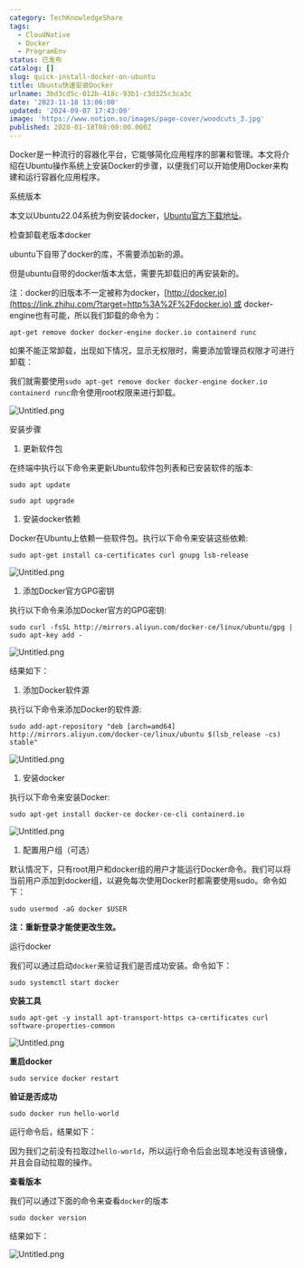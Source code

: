 ```yaml
---
category: TechKnowledgeShare
tags:
  - CloudNative
  - Docker
  - ProgramEnv
status: 已发布
catalog: []
slug: quick-install-docker-on-ubuntu
title: Ubuntu快速安装Docker
urlname: 3bd3cd5c-012b-418c-93b1-c3d325c3ca3c
date: '2023-11-18 13:06:00'
updated: '2024-09-07 17:43:00'
image: 'https://www.notion.so/images/page-cover/woodcuts_3.jpg'
published: 2020-01-18T08:00:00.000Z
---
```


Docker是一种流行的容器化平台，它能够简化应用程序的部署和管理。本文将介绍在Ubuntu操作系统上安装Docker的步骤，以便我们可以开始使用Docker来构建和运行容器化应用程序。


系统版本


本文以Ubuntu22.04系统为例安装docker，[Ubuntu官方下载地址](https://link.zhihu.com/?target=https%3A%2F%2Fubuntu.com%2Fdownload)。


检查卸载老版本docker


ubuntu下自带了docker的库，不需要添加新的源。


但是ubuntu自带的docker版本太低，需要先卸载旧的再安装新的。


注：docker的旧版本不一定被称为docker，[http://docker.io](https://link.zhihu.com/?target=http%3A%2F%2Fdocker.io) 或 docker-engine也有可能，所以我们卸载的命令为：


`apt-get remove docker docker-engine docker.io containerd runc`


如果不能正常卸载，出现如下情况，显示无权限时，需要添加管理员权限才可进行卸载：


我们就需要使用`sudo apt-get remove docker docker-engine docker.io containerd runc`命令使用root权限来进行卸载。


![Untitled.png](https://prod-files-secure.s3.us-west-2.amazonaws.com/5d24fe63-e567-4804-86f9-9fdc62e13082/39952d0f-7851-4550-b715-72a33876c773/Untitled.png?X-Amz-Algorithm=AWS4-HMAC-SHA256&X-Amz-Content-Sha256=UNSIGNED-PAYLOAD&X-Amz-Credential=ASIAZI2LB466QGBRUYAP%2F20250405%2Fus-west-2%2Fs3%2Faws4_request&X-Amz-Date=20250405T213316Z&X-Amz-Expires=3600&X-Amz-Security-Token=IQoJb3JpZ2luX2VjEL7%2F%2F%2F%2F%2F%2F%2F%2F%2F%2FwEaCXVzLXdlc3QtMiJIMEYCIQDbBoavzhQFDc%2BGyiASiZJkUfcF5JvCKlsa5nww%2Fd90KgIhANYhDLW8kN2nYNJ2lrEImSlFmCpSpgn7ceQ%2BuI3mfQh4Kv8DCDcQABoMNjM3NDIzMTgzODA1IgzKBDckXYEhqrMEqyoq3ANfAM1DdNhHWy%2FlRH2zT04E7%2Bh7sbPO5Pri9NU7rN%2BXgSYWVD%2FuEgL78qmav8g3107RZ%2BFxgWEj7Bx1YBZkKxWQpc4JbJnmcQuptNrkBfuQCa7muCB5K9UIIkyLUfwsQwoKR2rJswvL8Qx2GtIoC9blUA6%2FvScZGBxz1MFcx2Y7BWvYTfrnm%2By6MCvGplIBj%2BiYAgx2ayz7dFebbGo1EYru6GlzAjCEZRh0yPCUz3R9z613MX%2FS3omkE0djp8f9EJ4GxykEwQcMSU0u%2BdguZVdLCl8y7GW8C20tsdqBMqzpT6keKD32kUAi538zMaGmwG%2FvMiH3YXJ9Mqzp8omlmR1hCc17YHdSQaM0ULo7uVz3yE2T7Wk6cdkYCkFf7DfXJ8x6EUU1ckNU3p3Eout3Bpa2yIA62QOsufuroyVkBd6tmgTo9DQUwSBWkgG8qDxij2HbqglcSamTrvt%2F8zHBFmEToyy5Ns%2ByAG1belrzQVKbBXnEh3VpjOoKJWTo9WIZWkpjUlk3KSdLb7lQYL2wEcRVHcs9yifnMLIyP2px4%2FlEpcOEItdE%2FZUh3sOyPkx4zklMwhy%2BbgQQVkLs5BAAjLrTL7xYsIu7WDOSsJ2YnN2g1CXbo9uYSV4av7r7VDCmwca%2FBjqkAYPusCZ9yhMfmkpyG0FVwgiSdkUavicYTF9Ox%2B88hafWf4C3nCDb%2Fpw2ciw%2BB3WiJ9R8fGS2aFPaCEeID79HHfYghHzUDfepJZgbNO9eard9lLIwPcZMjKtEPGY1%2Fz7HyYFoRb80S96CbnTuJ48F3NgrbghVCvrDqIr%2FaFReKSOwgXRUWTrbG0%2FyxFUW5B%2F1PdYHyrV%2FXwKWm0KyGK3dOYZgVc8L&X-Amz-Signature=707d04ab232ec4a2cc5d6865e461568927135a438ca2f545b3eabc4825628d73&X-Amz-SignedHeaders=host&x-id=GetObject)


安装步骤

1. 更新软件包

在终端中执行以下命令来更新Ubuntu软件包列表和已安装软件的版本:


`sudo apt update`


`sudo apt upgrade`

1. 安装docker依赖

Docker在Ubuntu上依赖一些软件包。执行以下命令来安装这些依赖:


`sudo apt-get install ca-certificates curl gnupg lsb-release`


![Untitled.png](https://prod-files-secure.s3.us-west-2.amazonaws.com/5d24fe63-e567-4804-86f9-9fdc62e13082/b5a549a8-6621-4824-a151-93e8b0592f14/Untitled.png?X-Amz-Algorithm=AWS4-HMAC-SHA256&X-Amz-Content-Sha256=UNSIGNED-PAYLOAD&X-Amz-Credential=ASIAZI2LB466QGBRUYAP%2F20250405%2Fus-west-2%2Fs3%2Faws4_request&X-Amz-Date=20250405T213316Z&X-Amz-Expires=3600&X-Amz-Security-Token=IQoJb3JpZ2luX2VjEL7%2F%2F%2F%2F%2F%2F%2F%2F%2F%2FwEaCXVzLXdlc3QtMiJIMEYCIQDbBoavzhQFDc%2BGyiASiZJkUfcF5JvCKlsa5nww%2Fd90KgIhANYhDLW8kN2nYNJ2lrEImSlFmCpSpgn7ceQ%2BuI3mfQh4Kv8DCDcQABoMNjM3NDIzMTgzODA1IgzKBDckXYEhqrMEqyoq3ANfAM1DdNhHWy%2FlRH2zT04E7%2Bh7sbPO5Pri9NU7rN%2BXgSYWVD%2FuEgL78qmav8g3107RZ%2BFxgWEj7Bx1YBZkKxWQpc4JbJnmcQuptNrkBfuQCa7muCB5K9UIIkyLUfwsQwoKR2rJswvL8Qx2GtIoC9blUA6%2FvScZGBxz1MFcx2Y7BWvYTfrnm%2By6MCvGplIBj%2BiYAgx2ayz7dFebbGo1EYru6GlzAjCEZRh0yPCUz3R9z613MX%2FS3omkE0djp8f9EJ4GxykEwQcMSU0u%2BdguZVdLCl8y7GW8C20tsdqBMqzpT6keKD32kUAi538zMaGmwG%2FvMiH3YXJ9Mqzp8omlmR1hCc17YHdSQaM0ULo7uVz3yE2T7Wk6cdkYCkFf7DfXJ8x6EUU1ckNU3p3Eout3Bpa2yIA62QOsufuroyVkBd6tmgTo9DQUwSBWkgG8qDxij2HbqglcSamTrvt%2F8zHBFmEToyy5Ns%2ByAG1belrzQVKbBXnEh3VpjOoKJWTo9WIZWkpjUlk3KSdLb7lQYL2wEcRVHcs9yifnMLIyP2px4%2FlEpcOEItdE%2FZUh3sOyPkx4zklMwhy%2BbgQQVkLs5BAAjLrTL7xYsIu7WDOSsJ2YnN2g1CXbo9uYSV4av7r7VDCmwca%2FBjqkAYPusCZ9yhMfmkpyG0FVwgiSdkUavicYTF9Ox%2B88hafWf4C3nCDb%2Fpw2ciw%2BB3WiJ9R8fGS2aFPaCEeID79HHfYghHzUDfepJZgbNO9eard9lLIwPcZMjKtEPGY1%2Fz7HyYFoRb80S96CbnTuJ48F3NgrbghVCvrDqIr%2FaFReKSOwgXRUWTrbG0%2FyxFUW5B%2F1PdYHyrV%2FXwKWm0KyGK3dOYZgVc8L&X-Amz-Signature=302d3e460a9f7bdc5e6aece50c4400817e5510599b988be8d439702ef73d738c&X-Amz-SignedHeaders=host&x-id=GetObject)

1. 添加Docker官方GPG密钥

执行以下命令来添加Docker官方的GPG密钥:


`sudo curl -fsSL http://mirrors.aliyun.com/docker-ce/linux/ubuntu/gpg | sudo apt-key add -`


![Untitled.png](https://prod-files-secure.s3.us-west-2.amazonaws.com/5d24fe63-e567-4804-86f9-9fdc62e13082/98014b5e-f5b7-4b16-804e-ab6917971bd3/Untitled.png?X-Amz-Algorithm=AWS4-HMAC-SHA256&X-Amz-Content-Sha256=UNSIGNED-PAYLOAD&X-Amz-Credential=ASIAZI2LB466QGBRUYAP%2F20250405%2Fus-west-2%2Fs3%2Faws4_request&X-Amz-Date=20250405T213316Z&X-Amz-Expires=3600&X-Amz-Security-Token=IQoJb3JpZ2luX2VjEL7%2F%2F%2F%2F%2F%2F%2F%2F%2F%2FwEaCXVzLXdlc3QtMiJIMEYCIQDbBoavzhQFDc%2BGyiASiZJkUfcF5JvCKlsa5nww%2Fd90KgIhANYhDLW8kN2nYNJ2lrEImSlFmCpSpgn7ceQ%2BuI3mfQh4Kv8DCDcQABoMNjM3NDIzMTgzODA1IgzKBDckXYEhqrMEqyoq3ANfAM1DdNhHWy%2FlRH2zT04E7%2Bh7sbPO5Pri9NU7rN%2BXgSYWVD%2FuEgL78qmav8g3107RZ%2BFxgWEj7Bx1YBZkKxWQpc4JbJnmcQuptNrkBfuQCa7muCB5K9UIIkyLUfwsQwoKR2rJswvL8Qx2GtIoC9blUA6%2FvScZGBxz1MFcx2Y7BWvYTfrnm%2By6MCvGplIBj%2BiYAgx2ayz7dFebbGo1EYru6GlzAjCEZRh0yPCUz3R9z613MX%2FS3omkE0djp8f9EJ4GxykEwQcMSU0u%2BdguZVdLCl8y7GW8C20tsdqBMqzpT6keKD32kUAi538zMaGmwG%2FvMiH3YXJ9Mqzp8omlmR1hCc17YHdSQaM0ULo7uVz3yE2T7Wk6cdkYCkFf7DfXJ8x6EUU1ckNU3p3Eout3Bpa2yIA62QOsufuroyVkBd6tmgTo9DQUwSBWkgG8qDxij2HbqglcSamTrvt%2F8zHBFmEToyy5Ns%2ByAG1belrzQVKbBXnEh3VpjOoKJWTo9WIZWkpjUlk3KSdLb7lQYL2wEcRVHcs9yifnMLIyP2px4%2FlEpcOEItdE%2FZUh3sOyPkx4zklMwhy%2BbgQQVkLs5BAAjLrTL7xYsIu7WDOSsJ2YnN2g1CXbo9uYSV4av7r7VDCmwca%2FBjqkAYPusCZ9yhMfmkpyG0FVwgiSdkUavicYTF9Ox%2B88hafWf4C3nCDb%2Fpw2ciw%2BB3WiJ9R8fGS2aFPaCEeID79HHfYghHzUDfepJZgbNO9eard9lLIwPcZMjKtEPGY1%2Fz7HyYFoRb80S96CbnTuJ48F3NgrbghVCvrDqIr%2FaFReKSOwgXRUWTrbG0%2FyxFUW5B%2F1PdYHyrV%2FXwKWm0KyGK3dOYZgVc8L&X-Amz-Signature=641cd055812ee814ed46156356758488923d6af1b5712383f77fdece53028b99&X-Amz-SignedHeaders=host&x-id=GetObject)


结果如下：

1. 添加Docker软件源

执行以下命令来添加Docker的软件源:


`sudo add-apt-repository "deb [arch=amd64] http://mirrors.aliyun.com/docker-ce/linux/ubuntu $(lsb_release -cs) stable"`


![Untitled.png](https://prod-files-secure.s3.us-west-2.amazonaws.com/5d24fe63-e567-4804-86f9-9fdc62e13082/7fc5bdbe-9d4c-48b8-ba03-3309380f47ba/Untitled.png?X-Amz-Algorithm=AWS4-HMAC-SHA256&X-Amz-Content-Sha256=UNSIGNED-PAYLOAD&X-Amz-Credential=ASIAZI2LB466QGBRUYAP%2F20250405%2Fus-west-2%2Fs3%2Faws4_request&X-Amz-Date=20250405T213316Z&X-Amz-Expires=3600&X-Amz-Security-Token=IQoJb3JpZ2luX2VjEL7%2F%2F%2F%2F%2F%2F%2F%2F%2F%2FwEaCXVzLXdlc3QtMiJIMEYCIQDbBoavzhQFDc%2BGyiASiZJkUfcF5JvCKlsa5nww%2Fd90KgIhANYhDLW8kN2nYNJ2lrEImSlFmCpSpgn7ceQ%2BuI3mfQh4Kv8DCDcQABoMNjM3NDIzMTgzODA1IgzKBDckXYEhqrMEqyoq3ANfAM1DdNhHWy%2FlRH2zT04E7%2Bh7sbPO5Pri9NU7rN%2BXgSYWVD%2FuEgL78qmav8g3107RZ%2BFxgWEj7Bx1YBZkKxWQpc4JbJnmcQuptNrkBfuQCa7muCB5K9UIIkyLUfwsQwoKR2rJswvL8Qx2GtIoC9blUA6%2FvScZGBxz1MFcx2Y7BWvYTfrnm%2By6MCvGplIBj%2BiYAgx2ayz7dFebbGo1EYru6GlzAjCEZRh0yPCUz3R9z613MX%2FS3omkE0djp8f9EJ4GxykEwQcMSU0u%2BdguZVdLCl8y7GW8C20tsdqBMqzpT6keKD32kUAi538zMaGmwG%2FvMiH3YXJ9Mqzp8omlmR1hCc17YHdSQaM0ULo7uVz3yE2T7Wk6cdkYCkFf7DfXJ8x6EUU1ckNU3p3Eout3Bpa2yIA62QOsufuroyVkBd6tmgTo9DQUwSBWkgG8qDxij2HbqglcSamTrvt%2F8zHBFmEToyy5Ns%2ByAG1belrzQVKbBXnEh3VpjOoKJWTo9WIZWkpjUlk3KSdLb7lQYL2wEcRVHcs9yifnMLIyP2px4%2FlEpcOEItdE%2FZUh3sOyPkx4zklMwhy%2BbgQQVkLs5BAAjLrTL7xYsIu7WDOSsJ2YnN2g1CXbo9uYSV4av7r7VDCmwca%2FBjqkAYPusCZ9yhMfmkpyG0FVwgiSdkUavicYTF9Ox%2B88hafWf4C3nCDb%2Fpw2ciw%2BB3WiJ9R8fGS2aFPaCEeID79HHfYghHzUDfepJZgbNO9eard9lLIwPcZMjKtEPGY1%2Fz7HyYFoRb80S96CbnTuJ48F3NgrbghVCvrDqIr%2FaFReKSOwgXRUWTrbG0%2FyxFUW5B%2F1PdYHyrV%2FXwKWm0KyGK3dOYZgVc8L&X-Amz-Signature=dd7c757dc5f6240b4cf6e2c23bc0bb03c4a0576a263db5032a554ea4e8ecc2ed&X-Amz-SignedHeaders=host&x-id=GetObject)

1. 安装docker

执行以下命令来安装Docker:


`sudo apt-get install docker-ce docker-ce-cli containerd.io`


![Untitled.png](https://prod-files-secure.s3.us-west-2.amazonaws.com/5d24fe63-e567-4804-86f9-9fdc62e13082/d5ede442-ffc5-49c3-a76a-76559a797244/Untitled.png?X-Amz-Algorithm=AWS4-HMAC-SHA256&X-Amz-Content-Sha256=UNSIGNED-PAYLOAD&X-Amz-Credential=ASIAZI2LB466QGBRUYAP%2F20250405%2Fus-west-2%2Fs3%2Faws4_request&X-Amz-Date=20250405T213316Z&X-Amz-Expires=3600&X-Amz-Security-Token=IQoJb3JpZ2luX2VjEL7%2F%2F%2F%2F%2F%2F%2F%2F%2F%2FwEaCXVzLXdlc3QtMiJIMEYCIQDbBoavzhQFDc%2BGyiASiZJkUfcF5JvCKlsa5nww%2Fd90KgIhANYhDLW8kN2nYNJ2lrEImSlFmCpSpgn7ceQ%2BuI3mfQh4Kv8DCDcQABoMNjM3NDIzMTgzODA1IgzKBDckXYEhqrMEqyoq3ANfAM1DdNhHWy%2FlRH2zT04E7%2Bh7sbPO5Pri9NU7rN%2BXgSYWVD%2FuEgL78qmav8g3107RZ%2BFxgWEj7Bx1YBZkKxWQpc4JbJnmcQuptNrkBfuQCa7muCB5K9UIIkyLUfwsQwoKR2rJswvL8Qx2GtIoC9blUA6%2FvScZGBxz1MFcx2Y7BWvYTfrnm%2By6MCvGplIBj%2BiYAgx2ayz7dFebbGo1EYru6GlzAjCEZRh0yPCUz3R9z613MX%2FS3omkE0djp8f9EJ4GxykEwQcMSU0u%2BdguZVdLCl8y7GW8C20tsdqBMqzpT6keKD32kUAi538zMaGmwG%2FvMiH3YXJ9Mqzp8omlmR1hCc17YHdSQaM0ULo7uVz3yE2T7Wk6cdkYCkFf7DfXJ8x6EUU1ckNU3p3Eout3Bpa2yIA62QOsufuroyVkBd6tmgTo9DQUwSBWkgG8qDxij2HbqglcSamTrvt%2F8zHBFmEToyy5Ns%2ByAG1belrzQVKbBXnEh3VpjOoKJWTo9WIZWkpjUlk3KSdLb7lQYL2wEcRVHcs9yifnMLIyP2px4%2FlEpcOEItdE%2FZUh3sOyPkx4zklMwhy%2BbgQQVkLs5BAAjLrTL7xYsIu7WDOSsJ2YnN2g1CXbo9uYSV4av7r7VDCmwca%2FBjqkAYPusCZ9yhMfmkpyG0FVwgiSdkUavicYTF9Ox%2B88hafWf4C3nCDb%2Fpw2ciw%2BB3WiJ9R8fGS2aFPaCEeID79HHfYghHzUDfepJZgbNO9eard9lLIwPcZMjKtEPGY1%2Fz7HyYFoRb80S96CbnTuJ48F3NgrbghVCvrDqIr%2FaFReKSOwgXRUWTrbG0%2FyxFUW5B%2F1PdYHyrV%2FXwKWm0KyGK3dOYZgVc8L&X-Amz-Signature=42f290677ee1abe64106a2e2c36fbead5d7434b3fce6d9f789fe44c2f754057c&X-Amz-SignedHeaders=host&x-id=GetObject)

1. 配置用户组（可选）

默认情况下，只有root用户和docker组的用户才能运行Docker命令。我们可以将当前用户添加到docker组，以避免每次使用Docker时都需要使用sudo。命令如下：


`sudo usermod -aG docker $USER`


**注：重新登录才能使更改生效。**


运行docker


我们可以通过启动`docker`来验证我们是否成功安装。命令如下：


`sudo systemctl start docker`


**安装工具**


`sudo apt-get -y install apt-transport-https ca-certificates curl software-properties-common`


![Untitled.png](https://prod-files-secure.s3.us-west-2.amazonaws.com/5d24fe63-e567-4804-86f9-9fdc62e13082/0c3615c1-94db-46f5-9743-68bb221a9964/Untitled.png?X-Amz-Algorithm=AWS4-HMAC-SHA256&X-Amz-Content-Sha256=UNSIGNED-PAYLOAD&X-Amz-Credential=ASIAZI2LB466QGBRUYAP%2F20250405%2Fus-west-2%2Fs3%2Faws4_request&X-Amz-Date=20250405T213316Z&X-Amz-Expires=3600&X-Amz-Security-Token=IQoJb3JpZ2luX2VjEL7%2F%2F%2F%2F%2F%2F%2F%2F%2F%2FwEaCXVzLXdlc3QtMiJIMEYCIQDbBoavzhQFDc%2BGyiASiZJkUfcF5JvCKlsa5nww%2Fd90KgIhANYhDLW8kN2nYNJ2lrEImSlFmCpSpgn7ceQ%2BuI3mfQh4Kv8DCDcQABoMNjM3NDIzMTgzODA1IgzKBDckXYEhqrMEqyoq3ANfAM1DdNhHWy%2FlRH2zT04E7%2Bh7sbPO5Pri9NU7rN%2BXgSYWVD%2FuEgL78qmav8g3107RZ%2BFxgWEj7Bx1YBZkKxWQpc4JbJnmcQuptNrkBfuQCa7muCB5K9UIIkyLUfwsQwoKR2rJswvL8Qx2GtIoC9blUA6%2FvScZGBxz1MFcx2Y7BWvYTfrnm%2By6MCvGplIBj%2BiYAgx2ayz7dFebbGo1EYru6GlzAjCEZRh0yPCUz3R9z613MX%2FS3omkE0djp8f9EJ4GxykEwQcMSU0u%2BdguZVdLCl8y7GW8C20tsdqBMqzpT6keKD32kUAi538zMaGmwG%2FvMiH3YXJ9Mqzp8omlmR1hCc17YHdSQaM0ULo7uVz3yE2T7Wk6cdkYCkFf7DfXJ8x6EUU1ckNU3p3Eout3Bpa2yIA62QOsufuroyVkBd6tmgTo9DQUwSBWkgG8qDxij2HbqglcSamTrvt%2F8zHBFmEToyy5Ns%2ByAG1belrzQVKbBXnEh3VpjOoKJWTo9WIZWkpjUlk3KSdLb7lQYL2wEcRVHcs9yifnMLIyP2px4%2FlEpcOEItdE%2FZUh3sOyPkx4zklMwhy%2BbgQQVkLs5BAAjLrTL7xYsIu7WDOSsJ2YnN2g1CXbo9uYSV4av7r7VDCmwca%2FBjqkAYPusCZ9yhMfmkpyG0FVwgiSdkUavicYTF9Ox%2B88hafWf4C3nCDb%2Fpw2ciw%2BB3WiJ9R8fGS2aFPaCEeID79HHfYghHzUDfepJZgbNO9eard9lLIwPcZMjKtEPGY1%2Fz7HyYFoRb80S96CbnTuJ48F3NgrbghVCvrDqIr%2FaFReKSOwgXRUWTrbG0%2FyxFUW5B%2F1PdYHyrV%2FXwKWm0KyGK3dOYZgVc8L&X-Amz-Signature=564f7100d44ae3e07e5733fd2b4b7347717a4c2b904303b8ee4c67f1a47ad104&X-Amz-SignedHeaders=host&x-id=GetObject)


**重启docker**


`sudo service docker restart`


**验证是否成功**


`sudo docker run hello-world`


运行命令后，结果如下：


因为我们之前没有拉取过`hello-world`，所以运行命令后会出现本地没有该镜像，并且会自动拉取的操作。


**查看版本**


我们可以通过下面的命令来查看`docker`的版本


`sudo docker version`


结果如下：


![Untitled.png](https://prod-files-secure.s3.us-west-2.amazonaws.com/5d24fe63-e567-4804-86f9-9fdc62e13082/efdb509a-3c1e-41a3-91ee-a1bd88793688/Untitled.png?X-Amz-Algorithm=AWS4-HMAC-SHA256&X-Amz-Content-Sha256=UNSIGNED-PAYLOAD&X-Amz-Credential=ASIAZI2LB466QGBRUYAP%2F20250405%2Fus-west-2%2Fs3%2Faws4_request&X-Amz-Date=20250405T213316Z&X-Amz-Expires=3600&X-Amz-Security-Token=IQoJb3JpZ2luX2VjEL7%2F%2F%2F%2F%2F%2F%2F%2F%2F%2FwEaCXVzLXdlc3QtMiJIMEYCIQDbBoavzhQFDc%2BGyiASiZJkUfcF5JvCKlsa5nww%2Fd90KgIhANYhDLW8kN2nYNJ2lrEImSlFmCpSpgn7ceQ%2BuI3mfQh4Kv8DCDcQABoMNjM3NDIzMTgzODA1IgzKBDckXYEhqrMEqyoq3ANfAM1DdNhHWy%2FlRH2zT04E7%2Bh7sbPO5Pri9NU7rN%2BXgSYWVD%2FuEgL78qmav8g3107RZ%2BFxgWEj7Bx1YBZkKxWQpc4JbJnmcQuptNrkBfuQCa7muCB5K9UIIkyLUfwsQwoKR2rJswvL8Qx2GtIoC9blUA6%2FvScZGBxz1MFcx2Y7BWvYTfrnm%2By6MCvGplIBj%2BiYAgx2ayz7dFebbGo1EYru6GlzAjCEZRh0yPCUz3R9z613MX%2FS3omkE0djp8f9EJ4GxykEwQcMSU0u%2BdguZVdLCl8y7GW8C20tsdqBMqzpT6keKD32kUAi538zMaGmwG%2FvMiH3YXJ9Mqzp8omlmR1hCc17YHdSQaM0ULo7uVz3yE2T7Wk6cdkYCkFf7DfXJ8x6EUU1ckNU3p3Eout3Bpa2yIA62QOsufuroyVkBd6tmgTo9DQUwSBWkgG8qDxij2HbqglcSamTrvt%2F8zHBFmEToyy5Ns%2ByAG1belrzQVKbBXnEh3VpjOoKJWTo9WIZWkpjUlk3KSdLb7lQYL2wEcRVHcs9yifnMLIyP2px4%2FlEpcOEItdE%2FZUh3sOyPkx4zklMwhy%2BbgQQVkLs5BAAjLrTL7xYsIu7WDOSsJ2YnN2g1CXbo9uYSV4av7r7VDCmwca%2FBjqkAYPusCZ9yhMfmkpyG0FVwgiSdkUavicYTF9Ox%2B88hafWf4C3nCDb%2Fpw2ciw%2BB3WiJ9R8fGS2aFPaCEeID79HHfYghHzUDfepJZgbNO9eard9lLIwPcZMjKtEPGY1%2Fz7HyYFoRb80S96CbnTuJ48F3NgrbghVCvrDqIr%2FaFReKSOwgXRUWTrbG0%2FyxFUW5B%2F1PdYHyrV%2FXwKWm0KyGK3dOYZgVc8L&X-Amz-Signature=e4bda993bec3ab1fa20a65fc637bc6824204f0167d43428b998fba716e40d22e&X-Amz-SignedHeaders=host&x-id=GetObject)

